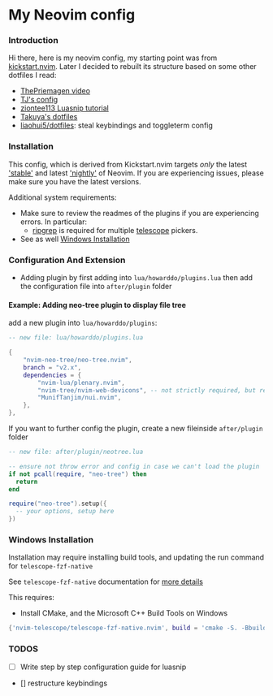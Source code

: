 # My Neovim config

### Introduction

Hi there, here is my neovim config, my starting point was from [kickstart.nvim](https://github.com/nvim-lua/kickstart.nvim). Later I decided to rebuilt its structure based on some other dotfiles I read:
- [ThePriemagen video](https://youtu.be/w7i4amO_zaE)
- [TJ's config](https://github.dev/tjdevries/config_manager)
- [ziontee113 Luasnip tutorial](https://youtu.be/ub0REXjhpmk)
- [Takuya's dotfiles](https://github.com/craftzdog/dotfiles-public)
- [liaohui5/dotfiles](https://github.com/liaohui5/dotfiles): steal keybindings and toggleterm config

### Installation

This config, which is derived from Kickstart.nvim targets *only* the latest ['stable'](https://github.com/neovim/neovim/releases/tag/stable) and latest ['nightly'](https://github.com/neovim/neovim/releases/tag/nightly) of Neovim. If you are experiencing issues, please make sure you have the latest versions.


Additional system requirements:
- Make sure to review the readmes of the plugins if you are experiencing errors. In particular:
  - [ripgrep](https://github.com/BurntSushi/ripgrep#installation) is required for multiple [telescope](https://github.com/nvim-telescope/telescope.nvim#suggested-dependencies) pickers.
- See as well [Windows Installation](#Windows-Installation)

### Configuration And Extension

* Adding plugin by first adding into `lua/howarddo/plugins.lua` then add the configuration file into `after/plugin` folder 

#### Example: Adding neo-tree plugin to display file tree

add a new plugin into `lua/howarddo/plugins`:

```lua
-- new file: lua/howarddo/plugins.lua

{
    "nvim-neo-tree/neo-tree.nvim",
    branch = "v2.x",
    dependencies = {
        "nvim-lua/plenary.nvim",
        "nvim-tree/nvim-web-devicons", -- not strictly required, but recommended
        "MunifTanjim/nui.nvim",
    },
},
```

If you want to further config the plugin, create a new fileinside `after/plugin` folder

```lua
-- new file: after/plugin/neotree.lua

-- ensure not throw error and config in case we can't load the plugin
if not pcall(require, "neo-tree") then
  return
end

require("neo-tree").setup({
  -- your options, setup here
})
```

### Windows Installation

Installation may require installing build tools, and updating the run command for `telescope-fzf-native`

See `telescope-fzf-native` documentation for [more details](https://github.com/nvim-telescope/telescope-fzf-native.nvim#installation)

This requires:

- Install CMake, and the Microsoft C++ Build Tools on Windows

```lua
{'nvim-telescope/telescope-fzf-native.nvim', build = 'cmake -S. -Bbuild -DCMAKE_BUILD_TYPE=Release && cmake --build build --config Release && cmake --install build --prefix build' }
```
### TODOS
- [ ] Write step by step configuration guide for luasnip
- [] restructure keybindings

